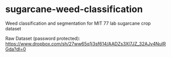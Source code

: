 # sugarcane-weed-classification
Weed classification and segmentation for MIT 77 lab sugarcane crop dataset

Raw Dataset (password protected): https://www.dropbox.com/sh/27ww65q1j3sf614/AADZs3Xl7JZ_32AJv4NuIRGda?dl=0
